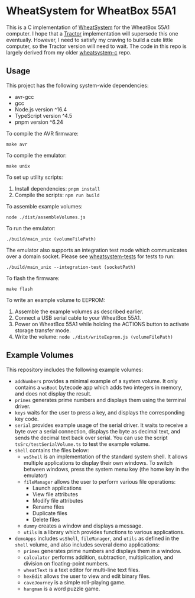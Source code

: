 
# WheatSystem for WheatBox 55A1

This is a C implementation of [WheatSystem](http://www.ostracodfiles.com/wheatsystem/menu.html) for the WheatBox 55A1 computer. I hope that a [Tractor](https://github.com/ostracod/tractor) implementation will supersede this one eventually. However, I need to satisfy my craving to build a cute little computer, so the Tractor version will need to wait. The code in this repo is largely derived from my older [wheatsystem-c](https://github.com/ostracod/wheatsystem-c) repo.

## Usage

This project has the following system-wide dependencies:

* avr-gcc
* gcc
* Node.js version ^16.4
* TypeScript version ^4.5
* pnpm version ^6.24

To compile the AVR firmware:

```
make avr
```

To compile the emulator:

```
make unix
```

To set up utility scripts:

1. Install dependencies: `pnpm install`
1. Compile the scripts: `npm run build`

To assemble example volumes:

```
node ./dist/assembleVolumes.js
```

To run the emulator:

```
./build/main_unix (volumeFilePath)
```

The emulator also supports an integration test mode which communicates over a domain socket. Please see [wheatsystem-tests](https://github.com/ostracod/wheatsystem-tests) for tests to run:

```
./build/main_unix --integration-test (socketPath)
```

To flash the firmware:

```
make flash
```

To write an example volume to EEPROM:

1. Assemble the example volumes as described earlier.
1. Connect a USB serial cable to your WheatBox 55A1.
1. Power on WheatBox 55A1 while holding the ACTIONS button to activate storage transfer mode.
1. Write the volume: `node ./dist/writeEeprom.js (volumeFilePath)`

## Example Volumes

This repository includes the following example volumes:

* `addNumbers` provides a minimal example of a system volume. It only contains a `wsBoot` bytecode app which adds two integers in memory, and does not display the result.
* `primes` generates prime numbers and displays them using the terminal driver.
* `keys` waits for the user to press a key, and displays the corresponding key code.
* `serial` provides example usage of the serial driver. It waits to receive a byte over a serial connection, displays the byte as decimal text, and sends the decimal text back over serial. You can use the script `tsSrc/testSerialVolume.ts` to test the example volume.
* `shell` contains the files below:
    * `wsShell` is an implementation of the standard system shell. It allows multiple applications to display their own windows. To switch between windows, press the system menu key (the home key in the emulator)
    * `fileManager` allows the user to perform various file operations:
        * Launch applications
        * View file attributes
        * Modify file attributes
        * Rename files
        * Duplicate files
        * Delete files
    * `dummy` creates a window and displays a message.
    * `utils` is a library which provides functions to various applications.
* `demoApps` includes `wsShell`, `fileManager`, and `utils` as defined in the `shell` volume, and also includes several demo applications:
    * `primes` generates prime numbers and displays them in a window.
    * `calculator` performs addition, subtraction, multiplication, and division on floating-point numbers.
    * `wheatText` is a text editor for multi-line text files.
    * `hexEdit` allows the user to view and edit binary files.
    * `caveJourney` is a simple roll-playing game.
    * `hangman` is a word puzzle game.


